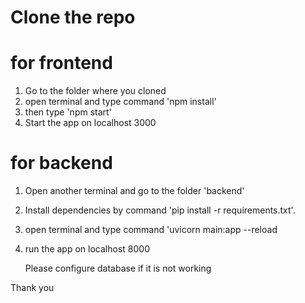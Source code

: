 # Clone the repo

# for frontend

1. Go to the folder where you cloned
2. open terminal and type command 'npm install'
3. then type 'npm start'
4. Start the app on localhost 3000

# for backend

1. Open another terminal and go to the folder 'backend'
2. Install dependencies by command 'pip install -r requirements.txt'.
3. open terminal and type command 'uvicorn main:app --reload
4. run the app on localhost 8000

   Please configure database if it is not working

Thank you
   
